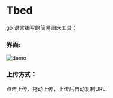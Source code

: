 # Tbed

go 语言编写的简易图床工具：

### 界面:

![demo](https://camo.githubusercontent.com/8130eddae53b88971b503443b0521bedaf866bc5/687474703a2f2f692e786d67652e746f702f696d672f313538393038373634372d323032302d30352d31305f3133313334312e706e67)

### 上传方式：

点击上传、拖动上传，上传后自动复制URL.


